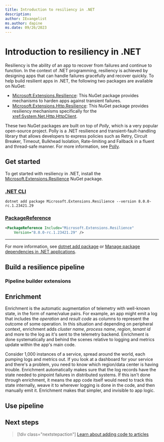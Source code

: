 ```yaml
---
title: Introduction to resiliency in .NET
description: 
author: IEvangelist
ms.author: dapine
ms.date: 09/26/2023
---
```


# Introduction to resiliency in .NET

Resiliency is the ability of an app to recover from failures and continue to function. In the context of .NET programming, resiliency is achieved by designing apps that can handle failures gracefully and recover quickly. To help build resilient apps in .NET, the following two packages are available on NuGet:

- [Microsoft.Extensions.Resilience](https://www.nuget.org/packages/Microsoft.Extensions.Resilience): This NuGet package provides mechanisms to harden apps against transient failures.
- [Microsoft.Extensions.Http.Resilience](https://www.nuget.org/packages/Microsoft.Extensions.Http.Resilience): This NuGet package provides resiliency mechanisms specifically for the <xref:System.Net.Http.HttpClient>.

These two NuGet packages are built on top of _Polly_, which is a very popular open-source project. Polly is a .NET resilience and transient-fault-handling library that allows developers to express policies such as Retry, Circuit Breaker, Timeout, Bulkhead Isolation, Rate-limiting and Fallback in a fluent and thread-safe manner. For more information, see [Polly](https://github.com/App-vNext/Polly).

## Get started

To get started with resiliency in .NET, install the [Microsoft.Extensions.Resilience](https://www.nuget.org/packages/Microsoft.Extensions.Resilience) NuGet package.

### [.NET CLI](#tab/dotnet-cli)

```dotnetcli
dotnet add package Microsoft.Extensions.Resilience --version 8.0.0-rc.1.23421.29
```

### [PackageReference](#tab/package-reference)

```xml
<PackageReference Include="Microsoft.Extensions.Resilience"
    Version="8.0.0-rc.1.23421.29" />
```

---

For more information, see [dotnet add package](../tools/dotnet-add-package.md) or [Manage package dependencies in .NET applications](../tools/dependencies.md).

## Build a resilience pipeline

### Pipeline builder extensions

## Enrichment

Enrichment is the automatic augmentation of telemetry with well-known state, in the form of name/value pairs. For example, an app might emit a log that includes the _operation_ and _result code_ as columns to represent the outcome of some operation. In this situation and depending on peripheral context, enrichment adds _cluster name_, _process name_, _region_, _tenant id_ and more to the log as it's sent to the telemetry backend. Enrichment is done systematically and behind the scenes relative to logging and metrics update within the app's main code.

Consider 1,000 instances of a service, spread around the world, each pumping logs and metrics out. If you look at a dashboard for your service and there's a problem, you need to know which region/data center is having trouble. Enrichment automatically makes sure that the log records have the state needed to pinpoint failures in distributed systems. If this isn't done through enrichment, it means the app code itself would need to track this state internally, weave it to wherever logging is done in the code, and then manually emit it. Enrichment makes that simpler, and invisible to app logic.

## Use pipeline

## Next steps

> [!div class="nextstepaction"]
> [Learn about adding code to articles](code-in-docs.md)
